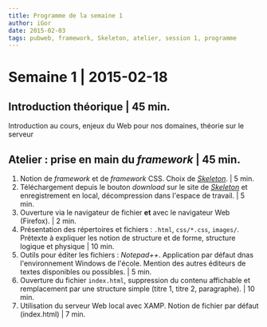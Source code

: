 ```yaml
---
title: Programme de la semaine 1 
author: iGor
date: 2015-02-03
tags: pubweb, framework, Skeleton, atelier, session 1, programme 
---
```


# Semaine 1 | 2015-02-18

## Introduction théorique | 45 min.

Introduction au cours, enjeux du Web pour nos domaines, théorie sur le serveur

## Atelier : prise en main du _framework_ | 45 min.

   1. Notion de *framework* et de *framework* CSS. Choix de [*Skeleton*](http://getskeleton.com/). | 5 min.
   2. Téléchargement depuis le bouton *download* sur le site de [*Skeleton*](http://getskeleton.com/) et enregistrement en local, décompression dans l'espace de travail. | 5 min.
   3. Ouverture via le navigateur de fichier **et** avec le navigateur Web (Firefox). | 2 min.
   4. Présentation des répertoires et fichiers : `.html`, `css/*.css`, `images/`. Prétexte à expliquer les notion de structure et de forme, structure logique et physique | 10 min.
   5. Outils pour éditer les fichiers : *Notepad++*. Application par défaut dnas l'environnement Windows de l'école. Mention des autres éditeurs de textes disponibles ou possibles. | 5 min.
   6. Ouverture du fichier `index.html`, suppression du contenu affichable et remplacement par une structure simple (titre 1, titre 2, paragraphe). | 10 min.
   7. Utilisation du serveur Web local avec XAMP. Notion de fichier par défaut (index.html) | 7 min.
